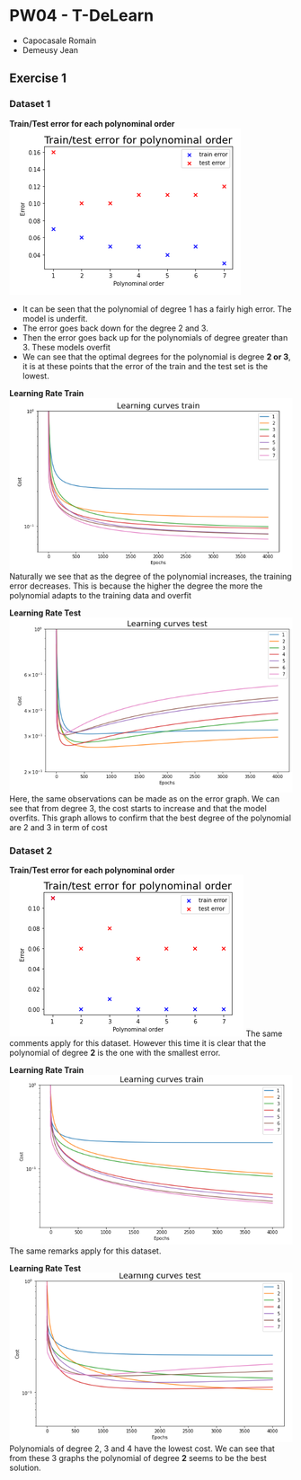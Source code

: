 # PW04 - T-DeLearn
* Capocasale Romain
* Demeusy Jean

## Exercise 1
### Dataset 1
**Train/Test error for each polynominal order**
![Error1.PNG](Error1.PNG)
* It can be seen that the polynomial of degree 1 has a fairly high error. The model is underfit. 
* The error goes back down for the degree 2 and 3. 
* Then the error goes back up for the polynomials of degree greater than 3. These models overfit 
* We can see that the optimal degrees for the polynomial is degree **2 or 3**, it is at these points that the error of the train and the test set is the lowest.

**Learning Rate Train**
![LearningRateTrain1.PNG](LearningRateTrain1.PNG)
Naturally we see that as the degree of the polynomial increases, the training error decreases. This is because the higher the degree the more the polynomial adapts to the training data and overfit

**Learning Rate Test**
![LearningRateTest1.PNG](LearningRateTest1.PNG)
Here, the same observations can be made as on the error graph. We can see that from degree 3, the cost starts to increase and that the model overfits. This graph allows to confirm that the best degree of the polynomial are 2 and 3 in term of cost

### Dataset 2
**Train/Test error for each polynominal order**
![Error2.PNG](Error2.PNG)
The same comments apply for this dataset. However this time it is clear that the polynomial of degree **2** is the one with the smallest error.

**Learning Rate Train**
![LearningRateTrain2.PNG](LearningRateTrain2.PNG)
The same remarks apply for this dataset.

**Learning Rate Test**
![LearningRateTes2.PNG](LearningRateTest2.PNG)
Polynomials of degree 2, 3 and 4 have the lowest cost. We can see that from these 3 graphs the polynomial of degree **2** seems to be the best solution.